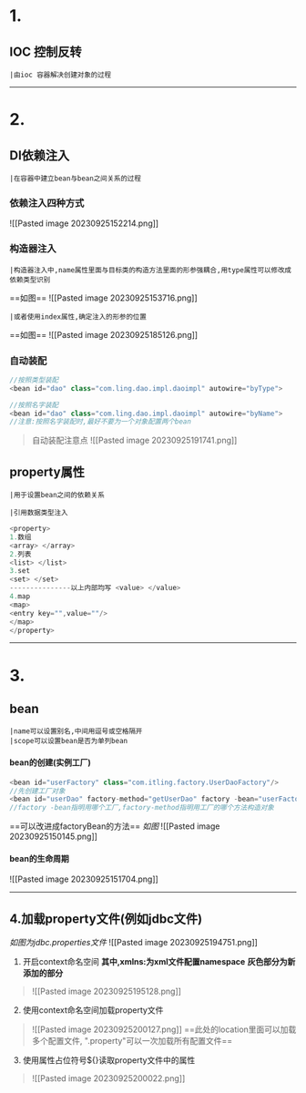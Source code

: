 # 1.

## IOC 控制反转

	|由ioc 容器解决创建对象的过程
---
# 2.
## DI依赖注入
	|在容器中建立bean与bean之间关系的过程
### 依赖注入四种方式
![[Pasted image 20230925152214.png]]
### 构造器注入
	|构造器注入中,name属性里面与目标类的构造方法里面的形参强耦合,用type属性可以修改成依赖类型识别
==如图==
![[Pasted image 20230925153716.png]]

	|或者使用index属性,确定注入的形参的位置
==如图==
![[Pasted image 20230925185126.png]]

### 自动装配
```java
//按照类型装配
<bean id="dao" class="com.ling.dao.impl.daoimpl" autowire="byType">
```
```java
//按照名字装配
<bean id="dao" class="com.ling.dao.impl.daoimpl" autowire="byName">
//注意:按照名字装配时,最好不要为一个对象配置两个bean
```
>自动装配注意点
![[Pasted image 20230925191741.png]]


## property属性
	|用于设置bean之间的依赖关系

	|引用数据类型注入
```java
<property>
1.数组
<array> </array>
2.列表
<list> </list>
3.set
<set> </set>
---------------以上内部均写 <value> </value>
4.map
<map>
<entry key="",value=""/>
</map>
</property>

```


---
# 3.

## bean
	|name可以设置别名,中间用逗号或空格隔开
	|scope可以设置bean是否为单列bean
#### bean的创建(实例工厂)
```java
<bean id="userFactory" class="com.itling.factory.UserDaoFactory"/>
//先创建工厂对象
<bean id="userDao" factory-method="getUserDao" factory -bean="userFactory"/>
//factory -bean指明用哪个工厂,factory-method指明用工厂的哪个方法构造对象
```
==可以改进成factoryBean的方法==
*如图*
![[Pasted image 20230925150145.png]]

#### bean的生命周期
![[Pasted image 20230925151704.png]]

---

## 4.加载property文件(例如jdbc文件)
*如图为jdbc.properties文件*
![[Pasted image 20230925194751.png]]
1. 开启context命名空间
**其中,xmlns:为xml文件配置namespace**
**灰色部分为新添加的部分**
>![[Pasted image 20230925195128.png]]

2. 使用context命名空间加载property文件
>![[Pasted image 20230925200127.png]]
==此处的location里面可以加载多个配置文件, ".property"可以一次加载所有配置文件==

3. 使用属性占位符号${}读取property文件中的属性
>![[Pasted image 20230925200022.png]]
